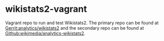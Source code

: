 # wikistats2-vagrant

Vagrant repo to run and test Wikistats2. The primary repo can be found at [Gerrit:analytics/wikistats2](https://gerrit.wikimedia.org/g/analytics/wikistats2) and the secondary repo can be found at [Github:wikimedia/analytics-wikistats2](https://github.com/wikimedia/analytics-wikistats2).